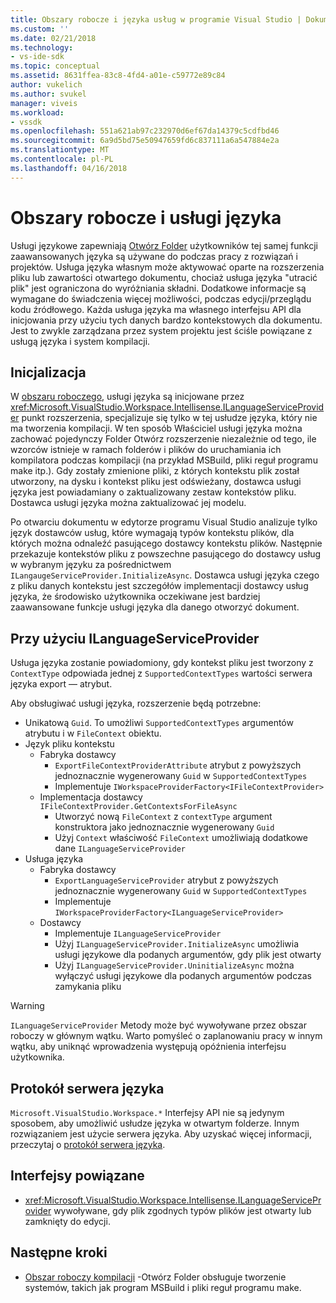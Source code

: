 ```yaml
---
title: Obszary robocze i języka usług w programie Visual Studio | Dokumentacja firmy Microsoft
ms.custom: ''
ms.date: 02/21/2018
ms.technology:
- vs-ide-sdk
ms.topic: conceptual
ms.assetid: 8631ffea-83c8-4fd4-a01e-c59772e89c84
author: vukelich
ms.author: svukel
manager: viveis
ms.workload:
- vssdk
ms.openlocfilehash: 551a621ab97c232970d6ef67da14379c5cdfbd46
ms.sourcegitcommit: 6a9d5bd75e50947659fd6c837111a6a547884e2a
ms.translationtype: MT
ms.contentlocale: pl-PL
ms.lasthandoff: 04/16/2018
---
```

# <a name="workspaces-and-language-services"></a>Obszary robocze i usługi języka

Usługi językowe zapewniają [Otwórz Folder](../ide/develop-code-in-visual-studio-without-projects-or-solutions.md) użytkowników tej samej funkcji zaawansowanych języka są używane do podczas pracy z rozwiązań i projektów. Usługa języka własnym może aktywować oparte na rozszerzenia pliku lub zawartości otwartego dokumentu, chociaż usługa języka "utracić plik" jest ograniczona do wyróżniania składni. Dodatkowe informacje są wymagane do świadczenia więcej możliwości, podczas edycji/przeglądu kodu źródłowego. Każda usługa języka ma własnego interfejsu API dla inicjowania przy użyciu tych danych bardzo kontekstowych dla dokumentu. Jest to zwykle zarządzana przez system projektu jest ściśle powiązane z usługą języka i system kompilacji.

## <a name="initialization"></a>Inicjalizacja

W [obszaru roboczego](workspaces.md), usługi języka są inicjowane przez <xref:Microsoft.VisualStudio.Workspace.Intellisense.ILanguageServiceProvider> punkt rozszerzenia, specjalizuje się tylko w tej usłudze języka, który nie ma tworzenia kompilacji. W ten sposób Właściciel usługi języka można zachować pojedynczy Folder Otwórz rozszerzenie niezależnie od tego, ile wzorców istnieje w ramach folderów i plików do uruchamiania ich kompilatora podczas kompilacji (na przykład MSBuild, pliki reguł programu make itp.). Gdy zostały zmienione pliki, z których kontekstu plik został utworzony, na dysku i kontekst pliku jest odświeżany, dostawca usługi języka jest powiadamiany o zaktualizowany zestaw kontekstów pliku. Dostawca usługi języka można zaktualizować jej modelu.

Po otwarciu dokumentu w edytorze programu Visual Studio analizuje tylko język dostawców usług, które wymagają typów kontekstu plików, dla których można odnaleźć pasującego dostawcy kontekstu plików. Następnie przekazuje kontekstów pliku z powszechne pasującego do dostawcy usług w wybranym języku za pośrednictwem `ILangaugeServiceProvider.InitializeAsync`. Dostawca usługi języka czego z pliku danych kontekstu jest szczegółów implementacji dostawcy usług języka, że środowisko użytkownika oczekiwane jest bardziej zaawansowane funkcje usługi języka dla danego otworzyć dokument.

## <a name="using-ilanguageserviceprovider"></a>Przy użyciu ILanguageServiceProvider

Usługa języka zostanie powiadomiony, gdy kontekst pliku jest tworzony z `ContextType` odpowiada jednej z `SupportedContextTypes` wartości serwera języka export — atrybut.

Aby obsługiwać usługi języka, rozszerzenie będą potrzebne:

- Unikatową `Guid`. To umożliwi `SupportedContextTypes` argumentów atrybutu i w `FileContext` obiektu.
- Język pliku kontekstu
  - Fabryka dostawcy
    - `ExportFileContextProviderAttribute` atrybut z powyższych jednoznacznie wygenerowany `Guid` w `SupportedContextTypes`
    - Implementuje `IWorkspaceProviderFactory<IFileContextProvider>`
  - Implementacja dostawcy `IFileContextProvider.GetContextsForFileAsync`
    - Utworzyć nową `FileContext` z `contextType` argument konstruktora jako jednoznacznie wygenerowany `Guid`
    - Użyj `Context` właściwość `FileContext` umożliwiają dodatkowe dane `ILanguageServiceProvider`
- Usługa języka
  - Fabryka dostawcy
    - `ExportLanguageServiceProvider` atrybut z powyższych jednoznacznie wygenerowany `Guid` w `SupportedContextTypes`
    - Implementuje `IWorkspaceProviderFactory<ILanguageServiceProvider>`
  - Dostawcy
    - Implementuje `ILanguageServiceProvider`
    - Użyj `ILanguageServiceProvider.InitializeAsync` umożliwia usługi językowe dla podanych argumentów, gdy plik jest otwarty
    - Użyj `ILanguageServiceProvider.UninitializeAsync` można wyłączyć usługi językowe dla podanych argumentów podczas zamykania pliku

>[!WARNING]
>`ILanguageServiceProvider` Metody może być wywoływane przez obszar roboczy w głównym wątku. Warto pomyśleć o zaplanowaniu pracy w innym wątku, aby uniknąć wprowadzenia występują opóźnienia interfejsu użytkownika.

## <a name="language-server-protocol"></a>Protokół serwera języka

`Microsoft.VisualStudio.Workspace.*` Interfejsy API nie są jedynym sposobem, aby umożliwić usłudze języka w otwartym folderze. Innym rozwiązaniem jest użycie serwera języka. Aby uzyskać więcej informacji, przeczytaj o [protokół serwera języka](language-server-protocol.md).

## <a name="related-interfaces"></a>Interfejsy powiązane

- <xref:Microsoft.VisualStudio.Workspace.Intellisense.ILanguageServiceProvider> wywoływane, gdy plik zgodnych typów plików jest otwarty lub zamknięty do edycji.

## <a name="next-steps"></a>Następne kroki

* [Obszar roboczy kompilacji](workspace-build.md) -Otwórz Folder obsługuje tworzenie systemów, takich jak program MSBuild i pliki reguł programu make. 